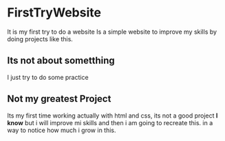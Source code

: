 # FirstTryWebsite
It is my first try to do a website
Is a simple website to improve my skills by doing projects like this.

## Its not about sometthing
I just try to do some practice

## Not my greatest Project
Its my first time working actually with html and css, its not a good project **I know** but i will improve mi skills and then i am going to recreate this.
in a way to notice how much i grow in this.
